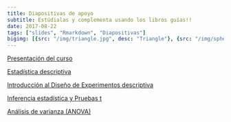 ```yaml
---
title: Diapositivas de apoyo
subtitle: Estúdialas y complementa usando los libros guías!!
date: 2017-08-22
tags: ["slides", "Rmarkdown", "Diapositivas"]
bigimg: [{src: "/img/triangle.jpg", desc: "Triangle"}, {src: "/img/sphere.jpg", desc: "Sphere"}, {src: "/img/hexagon.jpg", desc: "Hexagon"}]
---
```


<i class="fa fa-book" aria-hidden="true"></i> [Presentación del curso](http://microbiostats.com/Intro) 


<i class="fa fa-book" aria-hidden="true"></i> [Estadística descriptiva](http://microbiostats.com/Descriptiva) 

<i class="fa fa-book" aria-hidden="true"></i> [Introducción al Diseño de Experimentos descriptiva](https://drive.google.com/file/d/0B1qXnCpeCzllMGYtYzd2NHVueWs/view?usp=sharing)

<i class="fa fa-book" aria-hidden="true"></i> [Inferencia estadística y Pruebas t](http://microbiostats.com/PPHH) 

<i class="fa fa-book" aria-hidden="true"></i> [Análisis de varianza (ANOVA)](http://microbiostats.com/ANOVA) 
